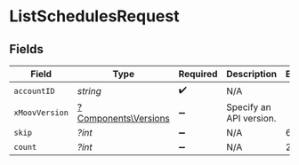 # ListSchedulesRequest


## Fields

| Field                                                       | Type                                                        | Required                                                    | Description                                                 | Example                                                     |
| ----------------------------------------------------------- | ----------------------------------------------------------- | ----------------------------------------------------------- | ----------------------------------------------------------- | ----------------------------------------------------------- |
| `accountID`                                                 | *string*                                                    | :heavy_check_mark:                                          | N/A                                                         |                                                             |
| `xMoovVersion`                                              | [?Components\Versions](../../Models/Components/Versions.md) | :heavy_minus_sign:                                          | Specify an API version.                                     |                                                             |
| `skip`                                                      | *?int*                                                      | :heavy_minus_sign:                                          | N/A                                                         | 60                                                          |
| `count`                                                     | *?int*                                                      | :heavy_minus_sign:                                          | N/A                                                         | 20                                                          |